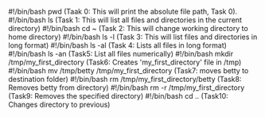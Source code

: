 #!/bin/bash
pwd (Taak 0: This will print the absolute file path, Task 0).
#!/bin/bash
ls (Task 1: This will list all files and directories in the current directory)
#!/bin/bash
cd ~ (Task 2: This will change working directory to home directory)
#!/bin/bash
ls -l (Task 3: This will list files and directories in long format)
#!/bin/bash
ls -al (Task 4: Lists all files in long format)
#!/bin/bash
ls -an (Task5: List all files numerically)
#!/bin/bash
mkdir /tmp/my_first_directory (Task6: Creates 'my_first_directory' file in /tmp)
#!/bin/bash
mv /tmp/betty /tmp/my_first_directory (Task7: moves betty to destination folder)
#!/bin/bash
rm /tmp/my_first_directory/betty (Task8: Removes betty from directory)
#!/bin/bash
rm -r /tmp/my_first_directory (Task9: Removes the specified directory)
#!/bin/bash
cd .. (Task10: Changes directory to previous) 
